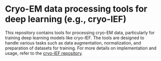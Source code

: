 # Cryo-EM data processing tools for deep learning (e.g., cryo-IEF)

This repository contains tools for processing cryo-EM data, particularly for training deep learning models like
cryo-IEF. The tools are designed to handle various tasks such as data augmentation, normalization, and preparation of
datasets for training. For more details on implementation and usage, refer to
the [cryo-IEF repository](https://github.com/westlake-repl/Cryo-IEF).